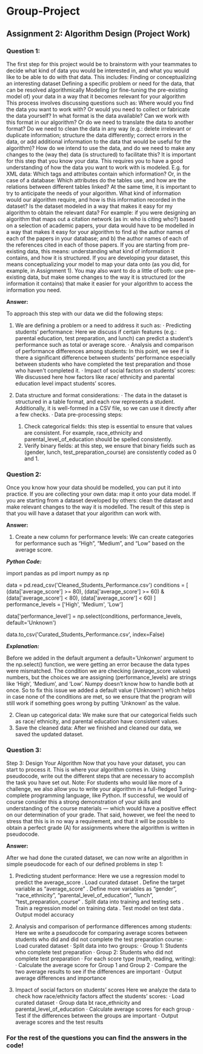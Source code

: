 # Group-Project

## **Assignment 2: Algorithm Design (Project Work)**

### **Question 1:**

The first step for this project would be to brainstorm with your teammates to decide what kind of data you would be interested in, and what you would like to be able to do with that data. This includes:
Finding or conceptualizing an interesting dataset
Defining a specific problem or need for the data, that can be resolved algorithmically
Modeling (or fine-tuning the pre-existing model of) your data in a way that it becomes relevant for your algorithm
This process involves discussing questions such as: Where would you find the data you want to work with? Or would you need to collect or fabricate the data yourself? In what format is the data available? Can we work with this format in our algorithm? Or do we need to translate the data to another format? Do we need to clean the data in any way (e.g.: delete irrelevant or duplicate information; structure the data differently; correct errors in the data, or add additional information to the data that would be useful for the algorithm)? How do we intend to use the data, and do we need to make any changes to the (way the) data (is structured) to facilitate this?
It is important for this step that you know your data. This requires you to have a good understanding of how the data you want to work with is modeled. E.g. for XML data: Which tags and attributes contain which information? Or, in the case of a database: Which attributes do the tables use, and how are the relations between different tables linked? At the same time, it is important to try to anticipate the needs of your algorithm. What kind of information would our algorithm require, and how is this information recorded in the dataset? Is the dataset modeled in a way that makes it easy for my algorithm to obtain the relevant data?
For example: if you were designing an algorithm that maps out a citation network (as in: who is citing who?) based on a selection of academic papers, your data would have to be modelled in a way that makes it easy for your algorithm to find a) the author names of each of the papers in your database; and b) the author names of each of the references cited in each of those papers.
If you are starting from pre-existing data, this means: understanding what kind of information it contains, and how it is structured. If you are developing your dataset, this means conceptualizing your model to map your data onto (as you did, for example, in Assignment 1). You may also want to do a little of both: use pre-existing data, but make some changes to the way it is structured (or the information it contains) that make it easier for your algorithm to access the information you need.

  **Answer:**
  
To approach this step with our data we did the following steps:
1. We are defining a problem or a need to address it such as:
  ·  Predicting students’ performance: Here we discuss if certain features (e.g.: parental education, test preparation, and lunch) can predict a student’s     performance such as total or average score.
  ·  Analysis and comparison of performance differences among students: In this point, we see if is there a significant difference between students’ performance especially between students who have completed the test preparation and those who haven't completed it.
  ·  Impact of social factors on students’ scores: We discussed here how factors like race/ ethnicity and parental education level impact students’ scores.
 
2. 	Data structure and format considerations:
  ·  The data in the dataset is structured in a table format, and each row represents a student. Additionally, it is well-formed in a CSV file, so we can use it directly after a few checks.
  ·  Data pre-processing steps:
      1. Check categorical fields: this step is essential to ensure that values are consistent. For example, race_ethnicity and parental_level_of_education should be spelled consistently.
      2. Verify binary fields: at this step, we ensure that binary fields such as (gender, lunch, test_preparation_course) are consistently coded as 0 and 1.
  

### **Question 2:**

Once you know how your data should be modelled, you can put it into practice. If you are collecting your own data: map it onto your data model. If you are starting from a dataset developed by others: clean the dataset and make relevant changes to the way it is modelled. The result of this step is that you will have a dataset that your algorithm can work with.

  **Answer:** 
  
1. Create a new column for performance levels: 
We can create categories for performance such as “High”, “Medium”, and “Low” based on the average score.

_**Python Code:**_


import pandas as pd
import numpy as np
 
data = pd.read_csv('Cleaned_Students_Performance.csv')
 conditions = [
    (data['average_score'] >= 80),
    (data['average_score'] >= 60) & (data['average_score'] < 80),
    (data['average_score'] < 60)
]
performance_levels = ['High', 'Medium', 'Low']
 
data['performance_level'] = np.select(conditions, performance_levels, default='Unknown')
 
data.to_csv('Curated_Students_Performance.csv', index=False)
 
 
_**Explanation:**_

Before we added in the default argument a default=’Unkonwn’ argument to the np.select() function, we were getting an error because the data types were mismatched. The condition we are checking (average_score values) numbers, but the choices we are assigning (performance_levels) are strings like ‘High’, ‘Medium’, and ‘Low’. Numpy doesn’t know how to handle both at once.
So to fix this issue we added a default value (‘Unknown’) which helps in case none of the conditions are met, so we ensure that the program will still work if something goes wrong by putting ‘Unknown’ as the value.


2. Clean up categorical data: 
We make sure that our categorical fields such as race/ ethnicity, and parental education have consistent values.
3. Save the cleaned data: 
After we finished and cleaned our data, we saved the updated dataset.


### **Question 3:**

Step 3: Design Your Algorithm
Now that you have your dataset, you can start to process it. This is where your algorithm comes in. Using pseudocode, write out the different steps that are necessary to accomplish the task you have set out.
Note: For students who would like more of a challenge, we also allow you to write your algorithm in a full-fledged Turing-complete programming language, like Python. If successful, we would of course consider this a strong demonstration of your skills and understanding of the course materials — which would have a positive effect on our determination of your grade. That said, however, we feel the need to stress that this is in no way a requirement, and that it will be possible to obtain a perfect grade (A) for assignments where the algorithm is written in pseudocode.

  **Answer:**
  
After we had done the curated dataset, we can now write an algorithm in simple pseudocode for each of our defined problems in step 1:

1. Predicting student performance:
Here we use a regression model to predict the average_score
. Load curated dataset
. Define the target variable as “average_score”
. Define more variables as “gender”, “race_ethnicity”, “parental_level_of_education”, “lunch”, “test_preparation_course”
. Split data into training and testing sets
. Train a regression model on training data
. Test model on test data
. Output model accuracy

2. Analysis and comparison of performance differences among students:
Here we write a pseudocode for comparing average scores between students who did and did not complete the test preparation course:
·   Load curated dataset
·   Split data into two groups:
·   Group 1: Students who complete test preparation
·   Group 2: Students who did not complete test preparation
·   For each score type (math, reading, writing):
·   Calculate the average score for Group 1 and Group 2
·   Compare the two average results to see if the differences are important
·   Output average differences and importance
3. Impact of social factors on students’ scores
Here we analyze the data to check how race/ethnicity factors affect the students’ scores:
·   Load curated dataset
·   Group data bt race_ethnicity and parental_level_of_education
·   Calculate average scores for each group
·   Test if the differences between the groups are important
·   Output average scores and the test results




### For the rest of the questions you can find the answers in the code!

